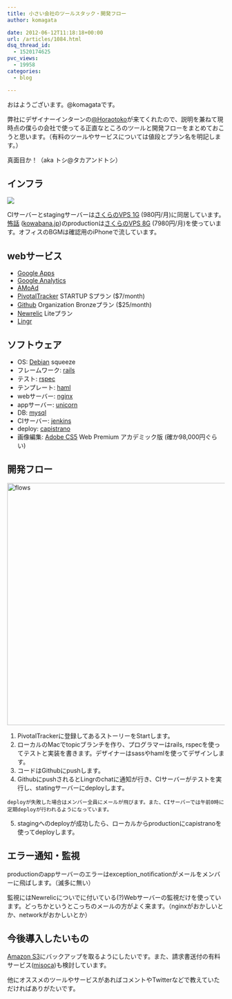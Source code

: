 ```yaml
---
title: 小さい会社のツールスタック・開発フロー
author: komagata

date: 2012-06-12T11:18:18+00:00
url: /articles/1084.html
dsq_thread_id:
  - 1520174625
pvc_views:
  - 19958
categories:
  - blog

---
```

おはようございます。@komagataです。

弊社にデザイナーインターンの<a href="http://twitter.com/Horaotoko" target="_blank">@Horaotoko</a>が来てくれたので、説明を兼ねて現時点の僕らの会社で使ってる正直なところのツールと開発フローをまとめておこうと思います。（有料のツールやサービスについては値段とプラン名を明記します。）

真面目か！（aka トシ@タカアンドトシ）

## インフラ

![][1]

CIサーバーとstagingサーバーは<a href="http://vps.sakura.ad.jp/" target="_blank">さくらのVPS 1G</a> (980円/月)に同居しています。<a href="http://kowabana.jp" title="怖い話" target="_blank">怖話</a> (<a href="http://kowabana.jp" title="怖い話" target="_blank">kowabana.jp</a>)のproductionは<a href="http://vps.sakura.ad.jp/" target="_blank">さくらのVPS 8G</a> (7980円/月)を使っています。オフィスのBGMは確認用のiPhoneで流しています。

## webサービス

  * <a href="http://www.google.com/apps/intl/ja/group/index.html" target="_blank">Google Apps</a>
  * <a href="http://www.google.com/analytics/" target="_blank">Google Analytics</a>
  * <a href="http://www.amoad.com/" target="_blank">AMoAd</a>
  * <a href="http://www.pivotaltracker.com/" target="_blank">PivotalTracker</a> STARTUP Sプラン ($7/month)
  * <a href="http://github.com" target="_blank">Github</a> Organization Bronzeプラン ($25/month)
  * <a href="http://newrelic.com" target="_blank">Newrelic</a> Liteプラン
  * <a href="http://lingr.com/" target="_blank">Lingr</a>

## ソフトウェア

  * OS: <a href="http://www.debian.org/" target="_blank">Debian</a> squeeze
  * フレームワーク: <a href="http://rubyonrails.org/" target="_blank">rails</a>
  * テスト: <a href="http://rspec.info/" target="_blank">rspec</a>
  * テンプレート: <a href="http://haml.info/" target="_blank">haml</a>
  * webサーバー: <a href="http://nginx.org/" target="_blank">nginx</a>
  * appサーバー: <a href="http://unicorn.bogomips.org/" target="_blank">unicorn</a>
  * DB: <a href="http://www.mysql.com/" target="_blank">mysql</a>
  * CIサーバー: <a href="http://jenkins-ci.org/" target="_blank">jenkins</a>
  * deploy: <a href="http://capify.org" target="_blank">capistrano</a>
  * 画像編集: <a href="http://www.adobe.com/products/creativesuite.html" target="_blank">Adobe CS5</a> Web Premium アカデミック版 (確か98,000円ぐらい)

## 開発フロー

[<img src="http://farm8.staticflickr.com/7101/7179733695_d120f9d518_z.jpg" width="559" height="559" alt="flows" />][2]

  1. PivotalTrackerに登録してあるストーリーをStartします。
  2. ローカルのMacでtopicブランチを作り、プログラマーはrails, rspecを使ってテストと実装を書きます。デザイナーはsassやhamlを使ってデザインします。
  3. コードはGithubにpushします。
  4. GithubにpushされるとLingrのchatに通知が行き、CIサーバーがテストを実行し、statingサーバーにdeployします。
  
    deployが失敗した場合はメンバー全員にメールが飛びます。また、CIサーバーでは午前0時に定期deployが行われるようになっています。
  5. stagingへのdeployが成功したら、ローカルからproductionにcapistranoを使ってdeployします。

## エラー通知・監視

productionのappサーバーのエラーはexception_notificationがメールをメンバーに飛ばします。（滅多に無い）
  
監視にはNewrelicについでに付いている(?)Webサーバーの監視だけを使っています。どっちかというとこっちのメールの方がよく来ます。（nginxがおかしいとか、networkがおかしいとか）

## 今後導入したいもの

<a href="http://aws.amazon.com/s3/" target="_blank">Amazon S3</a>にバックアップを取るようにしたいです。また、請求書送付の有料サービス(<a href="http://www.misoca.jp/" target="_blank">misoca</a>)も検討しています。

他にオススメのツールやサービスがあればコメントやTwitterなどで教えていただければありがたいです。

 [1]: https://lh6.googleusercontent.com/-z_0Zial5oIs/UB62yymk4GI/AAAAAAAAB7g/Itr8567R1fY/s400/tmp_image_1339495186740.jpg
 [2]: http://www.flickr.com/photos/komagata/7179733695/ "flows by komagata, on Flickr"